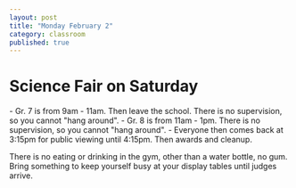 ```yaml
---
layout: post
title: "Monday February 2"
category: classroom
published: true
---
```

<h1>Science Fair on Saturday</h1>
- Gr. 7 is from 9am - 11am. Then leave the school. There is no supervision, so you cannot "hang around". 
- Gr. 8 is from 11am - 1pm. There is no supervision, so you cannot "hang around". 
- Everyone then comes back at 3:15pm for public viewing until 4:15pm. Then awards and cleanup. 

There is no eating or drinking in the gym, other than a water bottle, no gum. Bring something to keep yourself busy at your display tables until judges arrive.